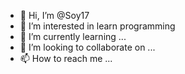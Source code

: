 - 👋 Hi, I’m @Soy17
- 👀 I’m interested in learn programming
- 🌱 I’m currently learning ...
- 💞️ I’m looking to collaborate on ...
- 📫 How to reach me ...

<!---
Soy17/Soy17 is a ✨ special ✨ repository because its `README.md` (this file) appears on your GitHub profile.
You can click the Preview link to take a look at your changes.
--->
